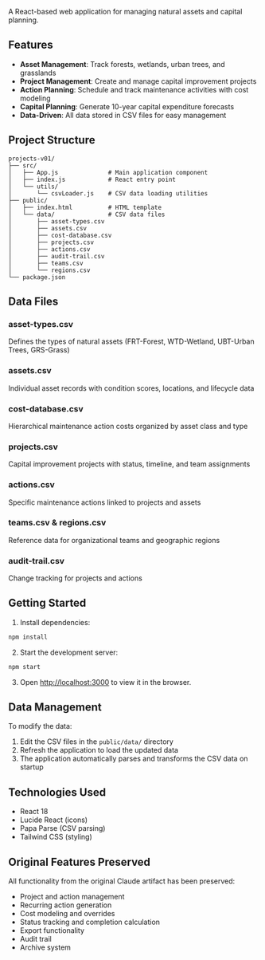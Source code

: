 A React-based web application for managing natural assets and capital planning.

## Features

- **Asset Management**: Track forests, wetlands, urban trees, and grasslands
- **Project Management**: Create and manage capital improvement projects
- **Action Planning**: Schedule and track maintenance activities with cost modeling
- **Capital Planning**: Generate 10-year capital expenditure forecasts
- **Data-Driven**: All data stored in CSV files for easy management

## Project Structure

```
projects-v01/
├── src/
│   ├── App.js              # Main application component
│   ├── index.js            # React entry point
│   └── utils/
│       └── csvLoader.js    # CSV data loading utilities
├── public/
│   ├── index.html          # HTML template
│   └── data/               # CSV data files
│       ├── asset-types.csv
│       ├── assets.csv
│       ├── cost-database.csv
│       ├── projects.csv
│       ├── actions.csv
│       ├── audit-trail.csv
│       ├── teams.csv
│       └── regions.csv
└── package.json

```

## Data Files

### asset-types.csv
Defines the types of natural assets (FRT-Forest, WTD-Wetland, UBT-Urban Trees, GRS-Grass)

### assets.csv  
Individual asset records with condition scores, locations, and lifecycle data

### cost-database.csv
Hierarchical maintenance action costs organized by asset class and type

### projects.csv
Capital improvement projects with status, timeline, and team assignments

### actions.csv
Specific maintenance actions linked to projects and assets

### teams.csv & regions.csv
Reference data for organizational teams and geographic regions

### audit-trail.csv
Change tracking for projects and actions

## Getting Started

1. Install dependencies:
```bash
npm install
```

2. Start the development server:
```bash
npm start
```

3. Open [http://localhost:3000](http://localhost:3000) to view it in the browser.

## Data Management

To modify the data:
1. Edit the CSV files in the `public/data/` directory
2. Refresh the application to load the updated data
3. The application automatically parses and transforms the CSV data on startup

## Technologies Used

- React 18
- Lucide React (icons)
- Papa Parse (CSV parsing)
- Tailwind CSS (styling)

## Original Features Preserved

All functionality from the original Claude artifact has been preserved:
- Project and action management
- Recurring action generation
- Cost modeling and overrides
- Status tracking and completion calculation
- Export functionality
- Audit trail
- Archive system
